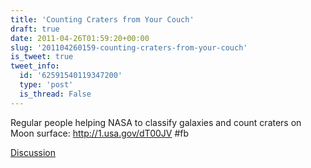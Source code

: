 ```yaml
---
title: 'Counting Craters from Your Couch'
draft: true
date: 2011-04-26T01:59:20+00:00
slug: '201104260159-counting-craters-from-your-couch'
is_tweet: true
tweet_info:
  id: '62591540119347200'
  type: 'post'
  is_thread: False
---
```




Regular people helping NASA to classify galaxies and count craters on Moon surface: http://1.usa.gov/dT00JV #fb

[Discussion](https://x.com/sytelus/status/62591540119347200)
